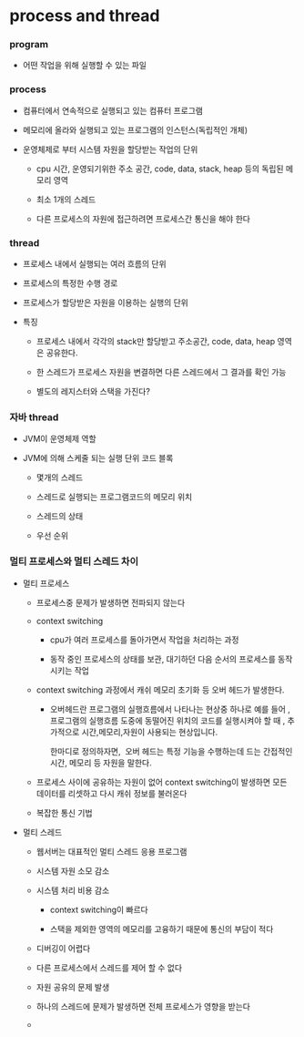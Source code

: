 # process and thread

### program

- 어떤 작업을 위해 실행할 수 있는 파일



### process

- 컴퓨터에서 연속적으로 실행되고 있는 컴퓨터 프로그램

- 메모리에 올라와 실행되고 있는 프로그램의 인스턴스(독립적인 개체)

- 운영체제로 부터 시스템 자원을 할당받는 작업의 단위
  
  - cpu 시간, 운영되기위한 주소 공간, code, data, stack, heap 등의 독립된 메모리 영역
  
  - 최소 1개의 스레드
  
  - 다른 프로세스의 자원에 접근하려면 프로세스간 통신을 해야 한다



### thread

- 프로세스 내에서 실행되는 여러 흐름의 단위

- 프로세스의 특정한 수행 경로

- 프로세스가 할당받은 자원을 이용하는 실행의 단위

- 특징
  
  - 프로세스 내에서 각각의 stack만 할당받고 주소공간, code, data, heap 영역은 공유한다.
  
  - 한 스레드가 프로세스 자원을 변결하면 다른 스레드에서 그 결과를 확인 가능
  
  - 별도의 레지스터와 스택을 가진다?



### 자바 thread

- JVM이 운영체제 역할

- JVM에 의해 스케줄 되는 실행 단위 코드 블록
  
  - 몇개의 스레드
  
  - 스레드로 실행되는 프로그램코드의 메모리 위치
  
  - 스레드의 상태
  
  - 우선 순위



### 멀티 프로세스와 멀티 스레드 차이

- 멀티 프로세스
  
  - 프로세스중 문제가 발생하면 전파되지 않는다
  
  - context switching
    
    - cpu가 여러 프로세스를 돌아가면서 작업을 처리하는 과정
    
    - 동작 중인 프로세스의 상태를 보관, 대기하던 다음 순서의 프로세스를 동작시키는 작업
  
  - context switching 과정에서 캐쉬 메모리 초기화 등 오버 헤드가 발생한다.
    
    - 오버헤드란 프로그램의 실행흐름에서 나타나는 현상중 하나로 예를 들어 , 프로그램의 실행흐름 도중에 동떨어진 위치의 코드를 실행시켜야 할 때 , 추가적으로 시간,메모리,자원이 사용되는 현상입니다.
      
      한마디로 정의하자면,  오버 헤드는 특정 기능을 수행하는데 드는 간접적인 시간, 메모리 등 자원을 말한다.
  
  - 프로세스 사이에 공유하는 자원이  없어 context switching이 발생하면 모든 데이터를 리셋하고 다시 캐쉬 정보를 불러온다
  
  - 복잡한 통신 기법



- 멀티 스레드
  
  - 웹서버는 대표적인 멀티 스레드 응용 프로그램
  
  - 시스템 자원 소모 감소
  
  - 시스템 처리 비용 감소
    
    - context switching이 빠르다
    
    - 스택을 제외한 영역의 메모리를 고융하기 때문에 통신의 부담이 적다
  
  - 디버깅이 어렵다
  
  - 다른 프로세스에서 스레드를 제어 할 수 없다
  
  - 자원 공유의 문제 발생
  
  - 하나의 스레드에 문제가 발생하면 전체 프로세스가 영향을 받는다
  
  - 










